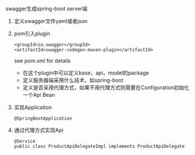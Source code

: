 swagger生成spring-boot server端

1. 定义swagger文件yaml或者json

2. pom引入plugin
   ```
   <groupId>io.swagger</groupId>
   <artifactId>swagger-codegen-maven-plugin</artifactId>
   ```
   see pom.xml for details
   * 在这个plugin中可以定义base，api，model的package
   * 定义服务器端采用什么技术，如spring-boot
   * 定义是否采用代理方式，如果不用代理方式则需要在Configuration初始化一个Api Bean
3. 实现Application
   ```
   @SpringBootApplication
   ```                

4. 通过代理方式实现Api
    ```
    @Service
    public class ProductApiDelegateImpl implements ProductApiDelegate
    ```
